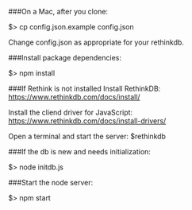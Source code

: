 

###On a Mac, after you clone:

$> cp config.json.example config.json

Change config.json as appropriate for your rethinkdb.


###Install package dependencies:

$> npm install


###If Rethink is not installed
Install RethinkDB:
https://www.rethinkdb.com/docs/install/

Install the cliend driver for JavaScript:
https://www.rethinkdb.com/docs/install-drivers/

Open a terminal and start the server:
$rethinkdb


###If the db is new and needs initialization:

$> node initdb.js



###Start the node server:

$> npm start


